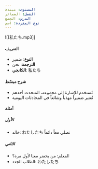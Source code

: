```yaml
---
المستوى: مبتدئ
الفصل: الضمائر
الدرس: الجمع
نوع المفردة: اسم
---
```


![[私たち.mp3]]

#### التعريف

- **النوع**: ضمير
- **الترجمة**: نحن
- **الكانجي**: 私たち

#### شرح مبسّط

- تُستخدم للإشارة إلى مجموعة، المتحدث أحدهم
- تُعتبر ضميراً مهذباً وشائعاً في المحادثات اليومية

#### أمثلة

##### الأول

- خالد: わたしたち نصلي معاً دائماً

##### الثاني

- المعلم: من يحضر معنا لأول مرة؟
- الطلاب الجدد: わたしたち
